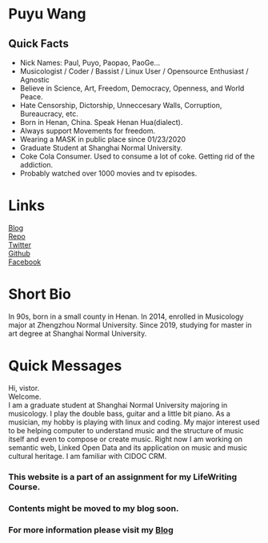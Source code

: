 # Puyu Wang

## Quick Facts
 
- Nick Names: Paul, Puyo, Paopao, PaoGe...
- Musicologist / Coder / Bassist / Linux User / Opensource Enthusiast / Agnostic
- Believe in Science, Art, Freedom, Democracy, Openness, and World Peace.
- Hate Censorship, Dictorship, Unneccesary Walls, Corruption, Bureaucracy, etc.
- Born in Henan, China. Speak Henan Hua(dialect).   
- Always support Movements for freedom.
- Wearing a MASK in public place since 01/23/2020
- Graduate Student at Shanghai Normal University. 
- Coke Cola Consumer. Used to consume a lot of coke. Getting rid of the addiction. 
- Probably watched over 1000 movies and tv episodes. 
 
# Links

[Blog](https://blog.puyu.live)  
[Repo](https://repo.puyu.live)  
[Twitter](https://twitter.com/Paul_Y_W)  
[Github](https://github.com/PaulWang1905)    
[Facebook](https://facebook.com/puyu.wang.music)  

# Short Bio

In 90s, born in a small county in Henan. 
In 2014, enrolled in Musicology major at Zhengzhou Normal University. 
Since 2019, studying for master in art degree at Shanghai Normal University. 

# Quick Messages

Hi, vistor.  
Welcome.   
I am a graduate student at Shanghai Normal University majoring in musicology. 
I play the double bass, guitar and a little bit piano.
As a musician, my hobby is playing with linux and coding.
My major interest used to be helping computer to understand music and the structure of music 
itself and even to compose or create music.
Right now I am working on semantic web,  Linked Open Data and its application on music and music cultural heritage. 
I am familiar with CIDOC CRM. 

 
### This website is a part of an assignment for my LifeWriting Course. 
### Contents might be moved to my blog soon. 
### For more information please visit my [Blog](https://blog.puyu.live)

